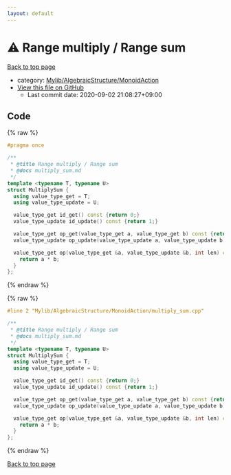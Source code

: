```yaml
---
layout: default
---
```


<!-- mathjax config similar to math.stackexchange -->
<script type="text/javascript" async
  src="https://cdnjs.cloudflare.com/ajax/libs/mathjax/2.7.5/MathJax.js?config=TeX-MML-AM_CHTML">
</script>
<script type="text/x-mathjax-config">
  MathJax.Hub.Config({
    TeX: { equationNumbers: { autoNumber: "AMS" }},
    tex2jax: {
      inlineMath: [ ['$','$'] ],
      processEscapes: true
    },
    "HTML-CSS": { matchFontHeight: false },
    displayAlign: "left",
    displayIndent: "2em"
  });
</script>

<script type="text/javascript" src="https://cdnjs.cloudflare.com/ajax/libs/jquery/3.4.1/jquery.min.js"></script>
<script src="https://cdn.jsdelivr.net/npm/jquery-balloon-js@1.1.2/jquery.balloon.min.js" integrity="sha256-ZEYs9VrgAeNuPvs15E39OsyOJaIkXEEt10fzxJ20+2I=" crossorigin="anonymous"></script>
<script type="text/javascript" src="../../../../assets/js/copy-button.js"></script>
<link rel="stylesheet" href="../../../../assets/css/copy-button.css" />


# :warning: Range multiply / Range sum

<a href="../../../../index.html">Back to top page</a>

* category: <a href="../../../../index.html#7bd9a37defae28fe1746a7ffe2a62491">Mylib/AlgebraicStructure/MonoidAction</a>
* <a href="{{ site.github.repository_url }}/blob/master/Mylib/AlgebraicStructure/MonoidAction/multiply_sum.cpp">View this file on GitHub</a>
    - Last commit date: 2020-09-02 21:08:27+09:00




## Code

<a id="unbundled"></a>
{% raw %}
```cpp
#pragma once

/**
 * @title Range multiply / Range sum
 * @docs multiply_sum.md
 */
template <typename T, typename U>
struct MultiplySum {
  using value_type_get = T;
  using value_type_update = U;

  value_type_get id_get() const {return 0;}
  value_type_update id_update() const {return 1;}

  value_type_get op_get(value_type_get a, value_type_get b) const {return a + b;}
  value_type_update op_update(value_type_update a, value_type_update b) const {return a * b;}

  value_type_get op(value_type_get &a, value_type_update &b, int len) const {
    return a * b;
  }
};

```
{% endraw %}

<a id="bundled"></a>
{% raw %}
```cpp
#line 2 "Mylib/AlgebraicStructure/MonoidAction/multiply_sum.cpp"

/**
 * @title Range multiply / Range sum
 * @docs multiply_sum.md
 */
template <typename T, typename U>
struct MultiplySum {
  using value_type_get = T;
  using value_type_update = U;

  value_type_get id_get() const {return 0;}
  value_type_update id_update() const {return 1;}

  value_type_get op_get(value_type_get a, value_type_get b) const {return a + b;}
  value_type_update op_update(value_type_update a, value_type_update b) const {return a * b;}

  value_type_get op(value_type_get &a, value_type_update &b, int len) const {
    return a * b;
  }
};

```
{% endraw %}

<a href="../../../../index.html">Back to top page</a>

